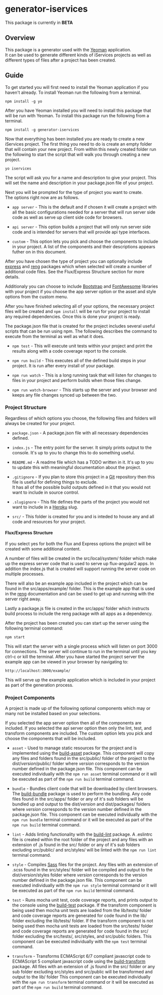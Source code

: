 # generator-iservices

This package is currently in **BETA**

## Overview
This package is a generator used with the [Yeoman](http://yeoman.io/) application.  
It can be used to generate different kinds of iServices projects as well as different types of files after a project has been created.

## Guide

To get started you will first need to install the Yeoman application if you haven't already.  To install Yeoman run the following
from a terminal.

```
npm install -g yo
```

After you have Yeoman installed you will need to install this package that will be run with Yeoman.
To install this package run the following from a terminal.

```
npm install -g generator-iservices
```

Now that everything has been installed you are ready to create a new iServices project.
The first thing you need to do is create an empty folder that will contain your new project.
From within this newly created folder run the following to start the script that will
walk you through creating a new project.

```
yo iservices
```

The script will ask you for a name and description to give your project.
This will set the name and description in your package.json file of your project.

Next you will be prompted for the type of project you want to create.  
The options right now are as follows.

- `app server` - This is the default and if chosen it will create a project with all the basic configurations
needed for a server that will run server side code as well as serve up client side code for browsers.

- `api server` - This option builds a project that will only run server side code and is intended for servers
that will provide api type interfaces.

- `custom` - This option lets you pick and choose the components to include in your project.  A list of the 
components and their descriptions appears futher on in this document.

After you have chosen the type of project you can optionally include [express](https://www.npmjs.com/package/express) and [reng](https://www.npmjs.com/package/reng) packages which when selected will
create a number of additional code files.  See the Flux/Express Structure section for more details.

Additionaly you can choose to include [Bootstrap](http://getbootstrap.com/) and [FontAwesome](https://fortawesome.github.io/Font-Awesome/) libraries with your project if you
choose the app server option or the asset and style options from the custom menu.

After you have finished selecting all of your options, the necessary project files will be created and `npm install`
will be run for your project to install any required dependencies.  Once this is done your project is ready.

The package.json file that is created for the project includes several useful scripts that can be run using npm.
The following describes the command to execute from the terminal as well as what it does.

- `npm test` - This will execute unit tests within your project and print the results along with a code coverage report to the console.

- `npm run build` - This executes all of the defined build steps in your project.  It is run after every install of your package.

- `npm run watch` - This is a long running task that will listen for changes to files in your project and perform builds when those files change.

- `npm run watch-browser` - This starts up the server and your browser and keeps any file changes synced up between the two.

### Project Structure

Regardless of which options you choose, the following files and folders will always be created for your project.

- `package.json` - A package.json file with all necessary dependencies defined.

- `index.js` - The entry point for the server.  It simply prints output to the console.  It's up to you to change this to do something useful.

- `README.md` - A readme file which has a TODO written in it.  It's up to you to update this with meaningful documentation about the project.

- `.gitignore` - If you plan to store this project in a [Git](https://git-scm.com/) repository then this file is useful for defining things to exclude.  
It has all of the possible build outputs defined in it that you would not want to include in source control.

- `.slugignore` - This file defines the parts of the project you would not want to include in a [Heroku](https://www.heroku.com/) slug.

- `src/` - This folder is created for you and is inteded to house any and all code and resources for your project.

#### Flux/Express Structure

If you select yes for both the Flux and Express options the project will be created with some additional content.

A number of files will be created in the src/local/system/ folder which make up the express server code that is used
to serve up flux-angular2 apps.  In addition the index.js that is created will support running the server code on 
multiple processes.

There will also be an example app included in the project which can be found in the src/apps/example/ folder.  This is
the example app that is used in the [reng](https://www.npmjs.com/package/reng) documentation and can be used to get up and running with the server
right away.

Lastly a package.js file is created in the src/apps/ folder which instructs build process to include the reng package
with all apps as a dependency.

After the project has been created you can start up the server using the following terminal command:

```
npm start
```

This will start the server with a single process which will listen on port 3000 for connections.  The server will
continue to run in the terminal until you key ctrl-c or kill the terminal.  After you have 
started the project server the example app can be viewed in your browser by navigating to:

```
http://localhost:3000/example/
```

This will serve up the example application which is included in your project as part of the generation process.

### Project Components 

A project is made up of the following optional components which may or many not be installed based on your selections.

If you selected the app server option then all of the components are included.  If you selected the api server option then only
the lint, test, and transform components are included.  The custom option lets you pick and choose the components that will be included.

- `asset` - Used to manage static resources for the project and is implemented using the [build-asset](https://www.npmjs.com/package/build-asset) package.
This component will copy any files and folders found in the src/public/ folder of the project to the dist/*version*/public/ folder where *version* corresponds to the version number defined in the package.json file.
This component can be executed individually with the `npm run asset` terminal command or it will be executed as part of the `npm run build` terminal command.

- `bundle` - Bundles client code that will be downloaded by client browsers.  The [build-bundle](https://www.npmjs.com/package/build-bundle) package is used to perform the bundling.
Any code files found in the src/apps/ folder or any of it's sub folders will be bundled up and output to the dist/*version* and dist/packages/ folders where *version* corresponds to the version number defined in the package.json file.
This component can be executed individually with the `npm run bundle` terminal command or it will be executed as part of the `npm run build` terminal command. 

- `lint` - Adds linting functionality with the [build-lint](https://www.npmjs.com/package/build-lint) package.  A .eslintrc file is created within the root folder of the project and any 
files with an extension of .js found in the src/ folder or any of it's sub folders excluding src/public/ and src/styles/ will be linted with the `npm run lint` terminal command.

- `style` - Compiles [Sass](http://sass-lang.com/) files for the project.  Any files with an extension of .scss found in the src/styles/ folder will be compiled
and output to the dist/*version*/styles folder where *version* corresponds to the version number defined in the package.json file.
This component can be executed individually with the `npm run style` terminal command or it will be executed as part of the `npm run build` terminal command.

- `test` - Runs mocha unit test, code coverage reports, and prints output to the console using the [build-test](https://www.npmjs.com/package/build-test) package.
If the transform component is being used then mocha unit tests are loaded from the lib/tests/ folder and code coverage reports are generated for code found in the lib/ folder excluding the lib/tests/ folder.
If the transform component is not being used then mocha unit tests are loaded from the src/tests/ folder and code coverage reports are generated for code found in the src/ folder excluding the src/tests/, src/styles, and src/public folders.
This component can be executed individually with the `npm test` terminal command.

- `transform` - Transforms ECMAScript 6/7 compliant javascript code to ECMAScript 5 compliant javascript code using the [build-transform](https://www.npmjs.com/package/build-transform) package.
All files with an extension of .js found in the src/ folder or any sub folder excluding src/styles and src/public will be transformed and output to the lib/ folder
This component can be executed individually with the `npm run transform` terminal command or it will be executed as part of the `npm run build` terminal command.
